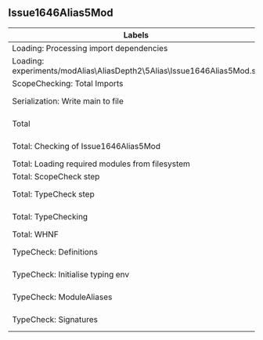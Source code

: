 
## Issue1646Alias5Mod

Labels|Version0|Version1|Version2
---|---|---|---
Loading: Processing import dependencies|0.8 ms|2.78 %|5.82 %
Loading: experiments/modAlias\AliasDepth2\5Alias\Issue1646Alias5Mod.sa|2.6 ms|-10.12 %|-7.71 %
ScopeChecking: Total Imports|0.0 ms|-1.53 %|-1.53 %
Serialization: Write main to file|73.3 ms|-8.45 %|-98.26 %
Total|92.0 ms|-10.27 %|-93.33 %
Total: Checking of Issue1646Alias5Mod|15.2 ms|-19.93 %|-90.22 %
Total: Loading required modules from filesystem|3.5 ms|-6.73 %|-4.32 %
Total: ScopeCheck step|1.0 ms|7.09 %|0.34 %
Total: TypeCheck step|14.2 ms|-21.85 %|-96.66 %
Total: TypeChecking|88.5 ms|-10.41 %|-96.87 %
Total: WHNF|0.1 ms|-4.54 %|6.6 %
TypeCheck: Definitions|0.2 ms|-6.85 %|-14.32 %
TypeCheck: Initialise typing env|0.0 ms|282.02 %|6095.18 %
TypeCheck: ModuleAliases|2.3 ms|-75.08 %|-94.25 %
TypeCheck: Signatures|0.1 ms|10.95 %|-46.24 %

